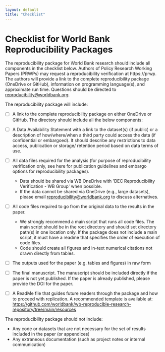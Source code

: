 ```yaml
---
layout: default
title: "Checklist"
---
```


# Checklist for World Bank Reproducibility Packages

The reproducibility package for World Bank research should include all components in the checklist below.
Authors of Policy Research Working Papers (PRWPs) may request a reproducibility verification at https://prwp.
The authors will provide a link to the complete reproducibility package (OneDrive or GitHub),
information on programming language(s), and approximate run time.
Questions should be directed to reproducibility@worldbank.org.

The reproducibility package will include:
- [ ]	A link to the complete reproducibility package on either OneDrive or GitHub. The directory should include all the below components:
- [ ] A Data Availability Statement with a link to the dataset(s) (if public) or a description of how/where/when a third party could access the data (if confidential or embargoed). It should describe any restrictions to data access, publication or storage/ retention period based on data terms of use.
- [ ] All data files required for the analysis (for purpose of reproducibility verification only, see here for publication guidelines and embargo options for reproducibility packages).
    - Data should be shared via WB OneDrive with 'DEC Reproducibility Verification - WB Group' when possible.
    - If the data cannot be shared via OneDrive (e.g., large datasets), please email reproducibility@worldbank.org to discuss alternatives.
- [ ] All code files required to go from the original data to the results in the paper.
    - We strongly recommend a main script that runs all code files. The main script should be in the root directory and should set directory path(s) in one location only. If the package does not include a main script, it must have a readme that specifies the order of execution of code files.
    - Code should create all figures and in-text numerical citations not drawn directly from tables.
- [ ] The outputs used for the paper (e.g. tables and figures) in raw form
- [ ] The final manuscript. The manuscript should be included directly if the paper is not yet published. If the paper is already published, please provide the DOI for the paper.
- [ ] A ReadMe file that guides future readers through the package and how to proceed with replication. A recommended template  is available at: https://github.com/worldbank/wb-reproducible-research-repository/tree/main/resources


The reproducibility package should not include:
- Any code or datasets that are not necessary for the set of results included in the paper (or appendices)
- Any extraneous documentation (such as project notes or internal communication)

